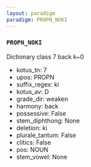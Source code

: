 ```yaml
---
layout: paradigm
paradigm: PROPN_NOKI
---
```

### ` PROPN_NOKI `

Dictionary class 7 back k~0
* kotus_tn: 7
* upos: PROPN
* suffix_regex: ki
* kotus_av: D
* grade_dir: weaken
* harmony: back
* possessive: False
* stem_diphthong: None
* deletion: ki
* plurale_tantum: False
* clitics: False
* pos: NOUN
* stem_vowel: None
